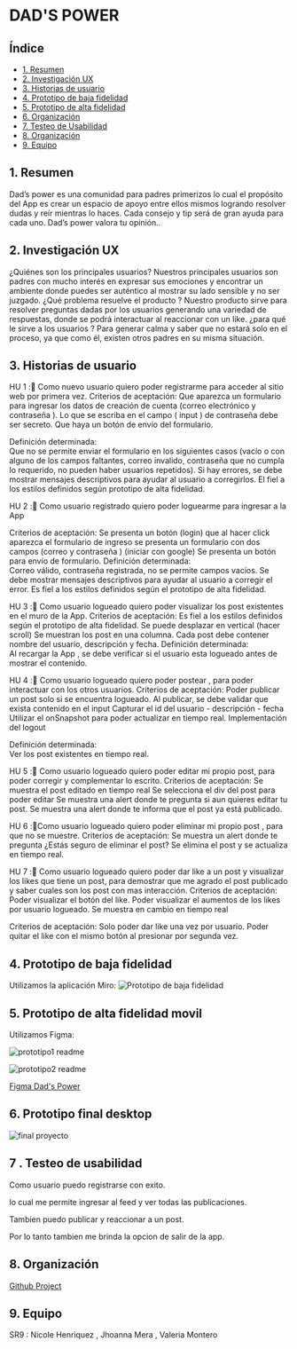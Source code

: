 # DAD'S POWER



## Índice

* [1. Resumen](#1-preámbulo)
* [2. Investigación UX](#2-Ivestigación-UX)
* [3. Historias de usuario](#3-Hstorias-de-usuario)
* [4. Prototipo de baja fidelidad](#4-Prototipo-de-alta-calidad)
* [5. Prototipo de alta fidelidad](#5-Prototipo-de-alta-calidad)
* [6. Organización](#6-Organización)
* [7. Testeo de Usabilidad](#7-Testeo-de-usabilidad)
* [8. Organización](#8-Organización)
* [9. Equipo](#9-Equipo)



## 1. Resumen 

Dad’s power es una comunidad para padres primerizos lo cual el propósito del App es crear un espacio de apoyo entre ellos mismos logrando  resolver dudas y reír mientras lo haces.
Cada consejo y tip será de gran ayuda para cada uno. Dad’s power valora tu opinión..



## 2. Investigación UX

¿Quiénes son los principales usuarios? 
Nuestros principales usuarios son padres con mucho interés en expresar sus emociones y encontrar un ambiente donde puedes ser auténtico al mostrar su lado sensible  y no ser juzgado. 
¿Qué problema resuelve el producto ? 
Nuestro producto sirve para resolver preguntas dadas por los usuarios generando una variedad de respuestas, donde se podrá interactuar al reaccionar con un like.
¿para qué le sirve a los usuarios ?
Para generar calma y saber que no estará solo en el proceso, ya que  como él, existen otros padres en su misma situación. 


## 3. Historias de usuario

HU 1 :📝
Como nuevo usuario quiero poder registrarme para acceder al sitio web por primera vez.
Criterios de aceptación:
Que aparezca un formulario para ingresar los datos de creación de cuenta (correo electrónico y contraseña ).
Lo que se escriba en el campo ( input ) de contraseña debe ser secreto.
Que haya un botón de envío del formulario.

Definición determinada:  
Que no se permite enviar el formulario en los siguientes casos (vacío o con alguno de los campos faltantes, correo invalido, contraseña que no cumpla lo requerido, no pueden haber usuarios repetidos).
Si hay errores, se debe mostrar mensajes descriptivos para ayudar al usuario a corregirlos.
El fiel a los estilos definidos según prototipo de alta fidelidad.

HU 2 :📝
Como usuario registrado quiero poder loguearme para ingresar a la App

   Criterios de aceptación:
Se presenta un botón (login) que al hacer click aparezca el formulario de ingreso
se presenta un formulario con dos campos (correo y contraseña ) (iniciar con google)
Se presenta un botón para envío de formulario.
Definición determinada:  
Correo válido, contraseña registrada, no se permite campos vacíos.
Se debe mostrar mensajes descriptivos para ayudar al usuario a corregir el error.
Es fiel a los estilos definidos según el prototipo de alta fidelidad.

HU 3 :📝
Como usuario logueado quiero poder visualizar los post existentes en el muro de la App.
  Criterios de aceptación:
Es fiel a los estilos definidos según el prototipo de alta fidelidad.
Se puede desplazar en vertical (hacer scroll)
Se muestran los post en una columna.
Cada post debe contener nombre del usuario, descripción y fecha.
Definición determinada:  
Al recargar la App , se debe verificar si el usuario esta logueado antes de mostrar el contenido.

HU 4 :📝
Como usuario logueado quiero poder postear , para poder interactuar con los otros usuarios.
 Criterios de aceptación:
Poder publicar un post solo si se encuentra logueado.
Al publicar, se debe validar que exista contenido en el input
Capturar el id del usuario - descripción - fecha 
Utilizar el onSnapshot para poder actualizar en tiempo real.
Implementación del logout

Definición determinada:  
Ver los post existentes en tiempo real.

HU 5 :📝
Como usuario logueado quiero poder editar mi propio post, para poder corregir y complementar lo escrito.
Criterios de aceptación:
Se muestra el post editado en tiempo real
Se selecciona el div del post para poder editar 
Se muestra una alert donde te pregunta si aun quieres editar tu post.
Se muestra una alert donde te informa que el post ya está publicado.

HU 6 :📝Como usuario logueado quiero poder eliminar mi propio post , para que no se muestre. 
Criterios de aceptación:
Se muestra un alert donde te pregunta ¿Estás seguro de eliminar el post?
Se elimina el post y se actualiza en tiempo real.

HU 7 :📝
Como usuario logueado quiero poder dar like a un post y visualizar los likes que tiene un post, para demostrar que me agrado el post publicado y saber cuales son los post con mas interacción. 
Criterios de aceptación:
Poder visualizar el botón del like.
Poder visualizar el aumentos de los likes por usuario logueado.
Se muestra en cambio en tiempo real 

Criterios de aceptación:
Solo poder dar like una vez por usuario.
Poder quitar el like con el mismo botón al presionar por segunda vez.

## 4. Prototipo de baja fidelidad
Utilizamos la aplicación Miro:
![Prototipo de baja fidelidad ](https://user-images.githubusercontent.com/113317909/217308821-e4b535d8-6dd7-43d6-9ec9-8dd066bfef6c.png)


## 5. Prototipo de alta fidelidad movil 
Utilizamos Figma: 

![prototipo1 readme](https://user-images.githubusercontent.com/113317909/217311707-00d1802b-2776-4446-a699-57211640b0dd.PNG)

![prototipo2 readme](https://user-images.githubusercontent.com/113317909/217311792-607fd0e4-79eb-46bf-a710-7abfc39e97c9.PNG)


 [Figma Dad's Power](https://www.figma.com/file/1MHOh4djL5qDU49IhIfA0M/PROTOTIPO-DE-ALTA-RED-SOCIAL-NVJ?node-id=0%3A1&t=YXrYsFT15GoG3kM0-0)
 
 ## 6. Prototipo final desktop
 ![final proyecto](https://user-images.githubusercontent.com/108588943/217341298-51875e2d-0458-4b3d-a1c3-c0a79dcb436c.png)


 ## 7 . Testeo de usabilidad 
Como usuario puedo registrarse con exito.

lo cual me  permite ingresar al feed y ver todas las publicaciones.

Tambien puedo publicar y reaccionar a un post.

Por lo tanto tambien me brinda la opcion de salir de la app.


 ## 8. Organización

[Github Project](https://github.com/users/tianitol/projects/1/views/1)

## 9. Equipo
SR9 : Nicole Henriquez , Jhoanna Mera , Valeria Montero


